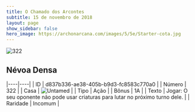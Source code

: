 ```yaml
---
title: O Chamado dos Arcontes
subtitle: 15 de novembro de 2018
layout: page
show_sidebar: false
hero_image: https://archonarcana.com/images/5/5e/Starter-cota.jpg
---
```


![322](https://cdn.keyforgegame.com/media/card_front/pt/341_322_9RH25FHMC26H_pt.png)

## Névoa Densa

|----|----|
| ID | d837b336-ae38-405b-b9d3-fc8583c770a0 |
| Número | 322 |
| Casa | ![Untamed](https://archonarcana.com/images/thumb/b/bd/Untamed.png/22px-Untamed.png "Indomados") |
| Tipo | Ação |
| Bônus | 1A |
| Texto | Jogar: O seu oponente não pode usar criaturas para lutar no próximo turno dele. |
| Raridade | Incomum |
